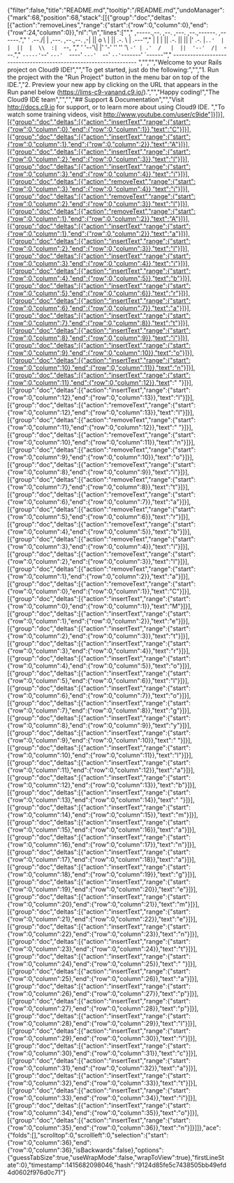 {"filter":false,"title":"README.md","tooltip":"/README.md","undoManager":{"mark":68,"position":68,"stack":[[{"group":"doc","deltas":[{"action":"removeLines","range":{"start":{"row":0,"column":0},"end":{"row":24,"column":0}},"nl":"\n","lines":["","     ,-----.,--.                  ,--. ,---.   ,--.,------.  ,------.","    '  .--./|  | ,---. ,--.,--. ,-|  || o   \\  |  ||  .-.  \\ |  .---'","    |  |    |  || .-. ||  ||  |' .-. |`..'  |  |  ||  |  \\  :|  `--, ","    '  '--'\\|  |' '-' ''  ''  '\\ `-' | .'  /   |  ||  '--'  /|  `---.","     `-----'`--' `---'  `----'  `---'  `--'    `--'`-------' `------'","    ----------------------------------------------------------------- ","","","Welcome to your Rails project on Cloud9 IDE!","","To get started, just do the following:","","1. Run the project with the \"Run Project\" button in the menu bar on top of the IDE.","2. Preview your new app by clicking on the URL that appears in the Run panel below (https://lims-c9-vanand.c9.io/).","","Happy coding!","The Cloud9 IDE team","","","## Support & Documentation","","Visit http://docs.c9.io for support, or to learn more about using Cloud9 IDE. ","To watch some training videos, visit http://www.youtube.com/user/c9ide"]}]}],[{"group":"doc","deltas":[{"action":"insertText","range":{"start":{"row":0,"column":0},"end":{"row":0,"column":1}},"text":"C"}]}],[{"group":"doc","deltas":[{"action":"insertText","range":{"start":{"row":0,"column":1},"end":{"row":0,"column":2}},"text":"A"}]}],[{"group":"doc","deltas":[{"action":"insertText","range":{"start":{"row":0,"column":2},"end":{"row":0,"column":3}},"text":"l"}]}],[{"group":"doc","deltas":[{"action":"insertText","range":{"start":{"row":0,"column":3},"end":{"row":0,"column":4}},"text":"i"}]}],[{"group":"doc","deltas":[{"action":"removeText","range":{"start":{"row":0,"column":3},"end":{"row":0,"column":4}},"text":"i"}]}],[{"group":"doc","deltas":[{"action":"removeText","range":{"start":{"row":0,"column":2},"end":{"row":0,"column":3}},"text":"l"}]}],[{"group":"doc","deltas":[{"action":"removeText","range":{"start":{"row":0,"column":1},"end":{"row":0,"column":2}},"text":"A"}]}],[{"group":"doc","deltas":[{"action":"insertText","range":{"start":{"row":0,"column":1},"end":{"row":0,"column":2}},"text":"a"}]}],[{"group":"doc","deltas":[{"action":"insertText","range":{"start":{"row":0,"column":2},"end":{"row":0,"column":3}},"text":"l"}]}],[{"group":"doc","deltas":[{"action":"insertText","range":{"start":{"row":0,"column":3},"end":{"row":0,"column":4}},"text":"i"}]}],[{"group":"doc","deltas":[{"action":"insertText","range":{"start":{"row":0,"column":4},"end":{"row":0,"column":5}},"text":"b"}]}],[{"group":"doc","deltas":[{"action":"insertText","range":{"start":{"row":0,"column":5},"end":{"row":0,"column":6}},"text":"r"}]}],[{"group":"doc","deltas":[{"action":"insertText","range":{"start":{"row":0,"column":6},"end":{"row":0,"column":7}},"text":"a"}]}],[{"group":"doc","deltas":[{"action":"insertText","range":{"start":{"row":0,"column":7},"end":{"row":0,"column":8}},"text":"t"}]}],[{"group":"doc","deltas":[{"action":"insertText","range":{"start":{"row":0,"column":8},"end":{"row":0,"column":9}},"text":"i"}]}],[{"group":"doc","deltas":[{"action":"insertText","range":{"start":{"row":0,"column":9},"end":{"row":0,"column":10}},"text":"o"}]}],[{"group":"doc","deltas":[{"action":"insertText","range":{"start":{"row":0,"column":10},"end":{"row":0,"column":11}},"text":"n"}]}],[{"group":"doc","deltas":[{"action":"insertText","range":{"start":{"row":0,"column":11},"end":{"row":0,"column":12}},"text":" "}]}],[{"group":"doc","deltas":[{"action":"insertText","range":{"start":{"row":0,"column":12},"end":{"row":0,"column":13}},"text":"l"}]}],[{"group":"doc","deltas":[{"action":"removeText","range":{"start":{"row":0,"column":12},"end":{"row":0,"column":13}},"text":"l"}]}],[{"group":"doc","deltas":[{"action":"removeText","range":{"start":{"row":0,"column":11},"end":{"row":0,"column":12}},"text":" "}]}],[{"group":"doc","deltas":[{"action":"removeText","range":{"start":{"row":0,"column":10},"end":{"row":0,"column":11}},"text":"n"}]}],[{"group":"doc","deltas":[{"action":"removeText","range":{"start":{"row":0,"column":9},"end":{"row":0,"column":10}},"text":"o"}]}],[{"group":"doc","deltas":[{"action":"removeText","range":{"start":{"row":0,"column":8},"end":{"row":0,"column":9}},"text":"i"}]}],[{"group":"doc","deltas":[{"action":"removeText","range":{"start":{"row":0,"column":7},"end":{"row":0,"column":8}},"text":"t"}]}],[{"group":"doc","deltas":[{"action":"removeText","range":{"start":{"row":0,"column":6},"end":{"row":0,"column":7}},"text":"a"}]}],[{"group":"doc","deltas":[{"action":"removeText","range":{"start":{"row":0,"column":5},"end":{"row":0,"column":6}},"text":"r"}]}],[{"group":"doc","deltas":[{"action":"removeText","range":{"start":{"row":0,"column":4},"end":{"row":0,"column":5}},"text":"b"}]}],[{"group":"doc","deltas":[{"action":"removeText","range":{"start":{"row":0,"column":3},"end":{"row":0,"column":4}},"text":"i"}]}],[{"group":"doc","deltas":[{"action":"removeText","range":{"start":{"row":0,"column":2},"end":{"row":0,"column":3}},"text":"l"}]}],[{"group":"doc","deltas":[{"action":"removeText","range":{"start":{"row":0,"column":1},"end":{"row":0,"column":2}},"text":"a"}]}],[{"group":"doc","deltas":[{"action":"removeText","range":{"start":{"row":0,"column":0},"end":{"row":0,"column":1}},"text":"C"}]}],[{"group":"doc","deltas":[{"action":"insertText","range":{"start":{"row":0,"column":0},"end":{"row":0,"column":1}},"text":"M"}]}],[{"group":"doc","deltas":[{"action":"insertText","range":{"start":{"row":0,"column":1},"end":{"row":0,"column":2}},"text":"e"}]}],[{"group":"doc","deltas":[{"action":"insertText","range":{"start":{"row":0,"column":2},"end":{"row":0,"column":3}},"text":"t"}]}],[{"group":"doc","deltas":[{"action":"insertText","range":{"start":{"row":0,"column":3},"end":{"row":0,"column":4}},"text":"r"}]}],[{"group":"doc","deltas":[{"action":"insertText","range":{"start":{"row":0,"column":4},"end":{"row":0,"column":5}},"text":"o"}]}],[{"group":"doc","deltas":[{"action":"insertText","range":{"start":{"row":0,"column":5},"end":{"row":0,"column":6}},"text":"l"}]}],[{"group":"doc","deltas":[{"action":"insertText","range":{"start":{"row":0,"column":6},"end":{"row":0,"column":7}},"text":"o"}]}],[{"group":"doc","deltas":[{"action":"insertText","range":{"start":{"row":0,"column":7},"end":{"row":0,"column":8}},"text":"g"}]}],[{"group":"doc","deltas":[{"action":"insertText","range":{"start":{"row":0,"column":8},"end":{"row":0,"column":9}},"text":"y"}]}],[{"group":"doc","deltas":[{"action":"insertText","range":{"start":{"row":0,"column":9},"end":{"row":0,"column":10}},"text":" "}]}],[{"group":"doc","deltas":[{"action":"insertText","range":{"start":{"row":0,"column":10},"end":{"row":0,"column":11}},"text":"l"}]}],[{"group":"doc","deltas":[{"action":"insertText","range":{"start":{"row":0,"column":11},"end":{"row":0,"column":12}},"text":"a"}]}],[{"group":"doc","deltas":[{"action":"insertText","range":{"start":{"row":0,"column":12},"end":{"row":0,"column":13}},"text":"b"}]}],[{"group":"doc","deltas":[{"action":"insertText","range":{"start":{"row":0,"column":13},"end":{"row":0,"column":14}},"text":" "}]}],[{"group":"doc","deltas":[{"action":"insertText","range":{"start":{"row":0,"column":14},"end":{"row":0,"column":15}},"text":"m"}]}],[{"group":"doc","deltas":[{"action":"insertText","range":{"start":{"row":0,"column":15},"end":{"row":0,"column":16}},"text":"a"}]}],[{"group":"doc","deltas":[{"action":"insertText","range":{"start":{"row":0,"column":16},"end":{"row":0,"column":17}},"text":"n"}]}],[{"group":"doc","deltas":[{"action":"insertText","range":{"start":{"row":0,"column":17},"end":{"row":0,"column":18}},"text":"a"}]}],[{"group":"doc","deltas":[{"action":"insertText","range":{"start":{"row":0,"column":18},"end":{"row":0,"column":19}},"text":"g"}]}],[{"group":"doc","deltas":[{"action":"insertText","range":{"start":{"row":0,"column":19},"end":{"row":0,"column":20}},"text":"e"}]}],[{"group":"doc","deltas":[{"action":"insertText","range":{"start":{"row":0,"column":20},"end":{"row":0,"column":21}},"text":"m"}]}],[{"group":"doc","deltas":[{"action":"insertText","range":{"start":{"row":0,"column":21},"end":{"row":0,"column":22}},"text":"e"}]}],[{"group":"doc","deltas":[{"action":"insertText","range":{"start":{"row":0,"column":22},"end":{"row":0,"column":23}},"text":"n"}]}],[{"group":"doc","deltas":[{"action":"insertText","range":{"start":{"row":0,"column":23},"end":{"row":0,"column":24}},"text":"t"}]}],[{"group":"doc","deltas":[{"action":"insertText","range":{"start":{"row":0,"column":24},"end":{"row":0,"column":25}},"text":" "}]}],[{"group":"doc","deltas":[{"action":"insertText","range":{"start":{"row":0,"column":25},"end":{"row":0,"column":26}},"text":"a"}]}],[{"group":"doc","deltas":[{"action":"insertText","range":{"start":{"row":0,"column":26},"end":{"row":0,"column":27}},"text":"p"}]}],[{"group":"doc","deltas":[{"action":"insertText","range":{"start":{"row":0,"column":27},"end":{"row":0,"column":28}},"text":"p"}]}],[{"group":"doc","deltas":[{"action":"insertText","range":{"start":{"row":0,"column":28},"end":{"row":0,"column":29}},"text":"l"}]}],[{"group":"doc","deltas":[{"action":"insertText","range":{"start":{"row":0,"column":29},"end":{"row":0,"column":30}},"text":"i"}]}],[{"group":"doc","deltas":[{"action":"insertText","range":{"start":{"row":0,"column":30},"end":{"row":0,"column":31}},"text":"c"}]}],[{"group":"doc","deltas":[{"action":"insertText","range":{"start":{"row":0,"column":31},"end":{"row":0,"column":32}},"text":"a"}]}],[{"group":"doc","deltas":[{"action":"insertText","range":{"start":{"row":0,"column":32},"end":{"row":0,"column":33}},"text":"t"}]}],[{"group":"doc","deltas":[{"action":"insertText","range":{"start":{"row":0,"column":33},"end":{"row":0,"column":34}},"text":"i"}]}],[{"group":"doc","deltas":[{"action":"insertText","range":{"start":{"row":0,"column":34},"end":{"row":0,"column":35}},"text":"o"}]}],[{"group":"doc","deltas":[{"action":"insertText","range":{"start":{"row":0,"column":35},"end":{"row":0,"column":36}},"text":"n"}]}]]},"ace":{"folds":[],"scrolltop":0,"scrollleft":0,"selection":{"start":{"row":0,"column":36},"end":{"row":0,"column":36},"isBackwards":false},"options":{"guessTabSize":true,"useWrapMode":false,"wrapToView":true},"firstLineState":0},"timestamp":1415682098046,"hash":"9124d85fe5c7438505bb49efd4d0602f976d0c71"}